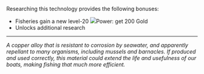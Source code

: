 Researching this technology provides the following bonuses:
* Fisheries gain a new level-20 ![](/assets/lightning.svg)Power: get 200 Gold
* Unlocks additional research

---

_A copper alloy that is resistant to corrosion by seawater, and apparently repellant to many organisms, including mussels and barnacles. If produced and used correctly, this material could extend the life and usefulness of our boats, making fishing that much more efficient._

